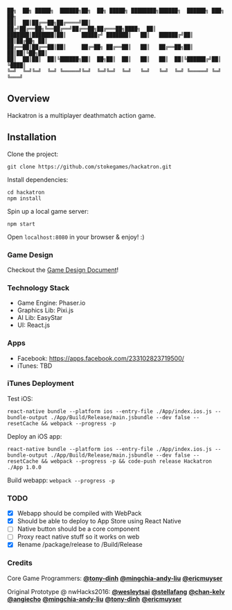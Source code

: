 ```
██╗  ██╗ █████╗  ██████╗██╗  ██╗ █████╗ ████████╗██████╗  ██████╗ ███╗   ██╗
██║  ██║██╔══██╗██╔════╝██║ ██╔╝██╔══██╗╚══██╔══╝██╔══██╗██╔═══██╗████╗  ██║
███████║███████║██║     █████╔╝ ███████║   ██║   ██████╔╝██║   ██║██╔██╗ ██║
██╔══██║██╔══██║██║     ██╔═██╗ ██╔══██║   ██║   ██╔══██╗██║   ██║██║╚██╗██║
██║  ██║██║  ██║╚██████╗██║  ██╗██║  ██║   ██║   ██║  ██║╚██████╔╝██║ ╚████║
╚═╝  ╚═╝╚═╝  ╚═╝ ╚═════╝╚═╝  ╚═╝╚═╝  ╚═╝   ╚═╝   ╚═╝  ╚═╝ ╚═════╝ ╚═╝  ╚═══╝
```

## Overview
Hackatron is a multiplayer deathmatch action game.

## Installation
Clone the project:
```
git clone https://github.com/stokegames/hackatron.git
```

Install dependencies:
```
cd hackatron
npm install
```

Spin up a local game server:
```
npm start
```

Open `localhost:8080` in your browser & enjoy! :)

### Game Design

Checkout the [Game Design Document](GDD.md)!

### Technology Stack

* Game Engine: Phaser.io
* Graphics Lib: Pixi.js
* AI Lib: EasyStar
* UI: React.js

### Apps

* Facebook: https://apps.facebook.com/233102823719500/
* iTunes: TBD

### iTunes Deployment

Test iOS:
```
react-native bundle --platform ios --entry-file ./App/index.ios.js --bundle-output ./App/Build/Release/main.jsbundle --dev false --resetCache && webpack --progress -p
```

Deploy an iOS app:
```
react-native bundle --platform ios --entry-file ./App/index.ios.js --bundle-output ./App/Build/Release/main.jsbundle --dev false --resetCache && webpack --progress -p && code-push release Hackatron ./App 1.0.0
```

Build webapp: `webpack --progress -p`

### TODO

- [x] Webapp should be compiled with WebPack
- [x] Should be able to deploy to App Store using React Native
- [ ] Native button should be a core component
- [ ] Proxy react native stuff so it works on web
- [x] Rename /package/release to /Build/Release

### Credits

Core Game Programmers:
[**@tony-dinh**](https://github.com/tony-dinh)
[**@mingchia-andy-liu**](https://github.com/mingchia-andy-liu)
[**@ericmuyser**](https://github.com/ericmuyser)

Original Prototype @ nwHacks2016:
[**@wesleytsai**](https://github.com/wesleytsai)
[**@stellafang**](https://github.com/stellafang)
[**@chan-kelv**](https://github.com/chan-kelv)
[**@angiecho**](https://github.com/angiecho)
[**@mingchia-andy-liu**](https://github.com/mingchia-andy-liu)
[**@tony-dinh**](https://github.com/tony-dinh)
[**@ericmuyser**](https://github.com/ericmuyser)
